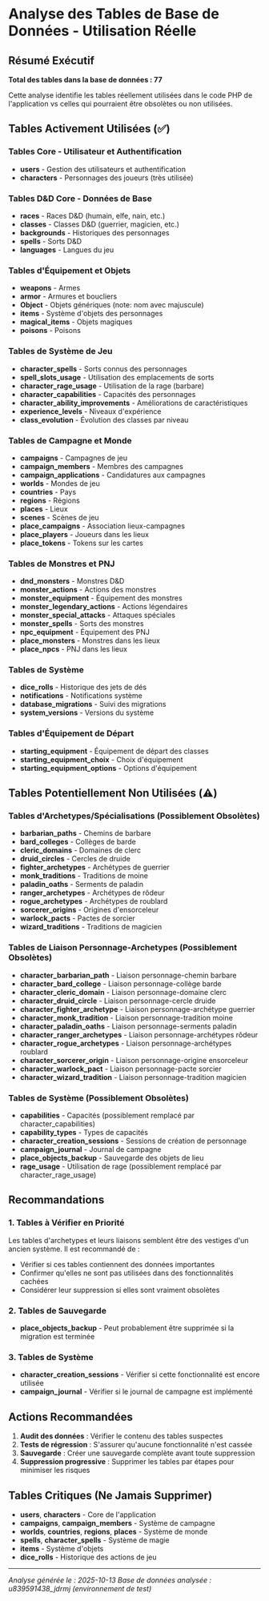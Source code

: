# Analyse des Tables de Base de Données - Utilisation Réelle

## Résumé Exécutif

**Total des tables dans la base de données : 77**

Cette analyse identifie les tables réellement utilisées dans le code PHP de l'application vs celles qui pourraient être obsolètes ou non utilisées.

## Tables Activement Utilisées (✅)

### Tables Core - Utilisateur et Authentification
- **users** - Gestion des utilisateurs et authentification
- **characters** - Personnages des joueurs (très utilisée)

### Tables D&D Core - Données de Base
- **races** - Races D&D (humain, elfe, nain, etc.)
- **classes** - Classes D&D (guerrier, magicien, etc.)
- **backgrounds** - Historiques des personnages
- **spells** - Sorts D&D
- **languages** - Langues du jeu

### Tables d'Équipement et Objets
- **weapons** - Armes
- **armor** - Armures et boucliers
- **Object** - Objets génériques (note: nom avec majuscule)
- **items** - Système d'objets des personnages
- **magical_items** - Objets magiques
- **poisons** - Poisons

### Tables de Système de Jeu
- **character_spells** - Sorts connus des personnages
- **spell_slots_usage** - Utilisation des emplacements de sorts
- **character_rage_usage** - Utilisation de la rage (barbare)
- **character_capabilities** - Capacités des personnages
- **character_ability_improvements** - Améliorations de caractéristiques
- **experience_levels** - Niveaux d'expérience
- **class_evolution** - Évolution des classes par niveau

### Tables de Campagne et Monde
- **campaigns** - Campagnes de jeu
- **campaign_members** - Membres des campagnes
- **campaign_applications** - Candidatures aux campagnes
- **worlds** - Mondes de jeu
- **countries** - Pays
- **regions** - Régions
- **places** - Lieux
- **scenes** - Scènes de jeu
- **place_campaigns** - Association lieux-campagnes
- **place_players** - Joueurs dans les lieux
- **place_tokens** - Tokens sur les cartes

### Tables de Monstres et PNJ
- **dnd_monsters** - Monstres D&D
- **monster_actions** - Actions des monstres
- **monster_equipment** - Équipement des monstres
- **monster_legendary_actions** - Actions légendaires
- **monster_special_attacks** - Attaques spéciales
- **monster_spells** - Sorts des monstres
- **npc_equipment** - Équipement des PNJ
- **place_monsters** - Monstres dans les lieux
- **place_npcs** - PNJ dans les lieux

### Tables de Système
- **dice_rolls** - Historique des jets de dés
- **notifications** - Notifications système
- **database_migrations** - Suivi des migrations
- **system_versions** - Versions du système

### Tables d'Équipement de Départ
- **starting_equipment** - Équipement de départ des classes
- **starting_equipment_choix** - Choix d'équipement
- **starting_equipment_options** - Options d'équipement

## Tables Potentiellement Non Utilisées (⚠️)

### Tables d'Archetypes/Spécialisations (Possiblement Obsolètes)
- **barbarian_paths** - Chemins de barbare
- **bard_colleges** - Collèges de barde
- **cleric_domains** - Domaines de clerc
- **druid_circles** - Cercles de druide
- **fighter_archetypes** - Archétypes de guerrier
- **monk_traditions** - Traditions de moine
- **paladin_oaths** - Serments de paladin
- **ranger_archetypes** - Archétypes de rôdeur
- **rogue_archetypes** - Archétypes de roublard
- **sorcerer_origins** - Origines d'ensorceleur
- **warlock_pacts** - Pactes de sorcier
- **wizard_traditions** - Traditions de magicien

### Tables de Liaison Personnage-Archetypes (Possiblement Obsolètes)
- **character_barbarian_path** - Liaison personnage-chemin barbare
- **character_bard_college** - Liaison personnage-collège barde
- **character_cleric_domain** - Liaison personnage-domaine clerc
- **character_druid_circle** - Liaison personnage-cercle druide
- **character_fighter_archetype** - Liaison personnage-archétype guerrier
- **character_monk_tradition** - Liaison personnage-tradition moine
- **character_paladin_oaths** - Liaison personnage-serments paladin
- **character_ranger_archetypes** - Liaison personnage-archétypes rôdeur
- **character_rogue_archetypes** - Liaison personnage-archétypes roublard
- **character_sorcerer_origin** - Liaison personnage-origine ensorceleur
- **character_warlock_pact** - Liaison personnage-pacte sorcier
- **character_wizard_tradition** - Liaison personnage-tradition magicien

### Tables de Système (Possiblement Obsolètes)
- **capabilities** - Capacités (possiblement remplacé par character_capabilities)
- **capability_types** - Types de capacités
- **character_creation_sessions** - Sessions de création de personnage
- **campaign_journal** - Journal de campagne
- **place_objects_backup** - Sauvegarde des objets de lieu
- **rage_usage** - Utilisation de rage (possiblement remplacé par character_rage_usage)

## Recommandations

### 1. Tables à Vérifier en Priorité
Les tables d'archetypes et leurs liaisons semblent être des vestiges d'un ancien système. Il est recommandé de :
- Vérifier si ces tables contiennent des données importantes
- Confirmer qu'elles ne sont pas utilisées dans des fonctionnalités cachées
- Considérer leur suppression si elles sont vraiment obsolètes

### 2. Tables de Sauvegarde
- **place_objects_backup** - Peut probablement être supprimée si la migration est terminée

### 3. Tables de Système
- **character_creation_sessions** - Vérifier si cette fonctionnalité est encore utilisée
- **campaign_journal** - Vérifier si le journal de campagne est implémenté

## Actions Recommandées

1. **Audit des données** : Vérifier le contenu des tables suspectes
2. **Tests de régression** : S'assurer qu'aucune fonctionnalité n'est cassée
3. **Sauvegarde** : Créer une sauvegarde complète avant toute suppression
4. **Suppression progressive** : Supprimer les tables par étapes pour minimiser les risques

## Tables Critiques (Ne Jamais Supprimer)

- **users**, **characters** - Core de l'application
- **campaigns**, **campaign_members** - Système de campagne
- **worlds**, **countries**, **regions**, **places** - Système de monde
- **spells**, **character_spells** - Système de magie
- **items** - Système d'objets
- **dice_rolls** - Historique des actions de jeu

---

*Analyse générée le : 2025-10-13*
*Base de données analysée : u839591438_jdrmj (environnement de test)*
